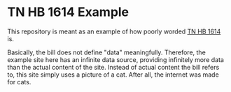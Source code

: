 # TN HB 1614 Example

This repository is meant as an example of how poorly worded [TN HB 1614](https://legiscan.com/TN/text/HB1614/2023) is.

Basically, the bill does not define "data" meaningfully. 
Therefore, the example site here has an infinite data source,
providing infinitely more data than the actual content of the site.
Instead of actual content the bill refers to, this site simply uses a picture of a cat. 
After all, the internet was made for cats.
